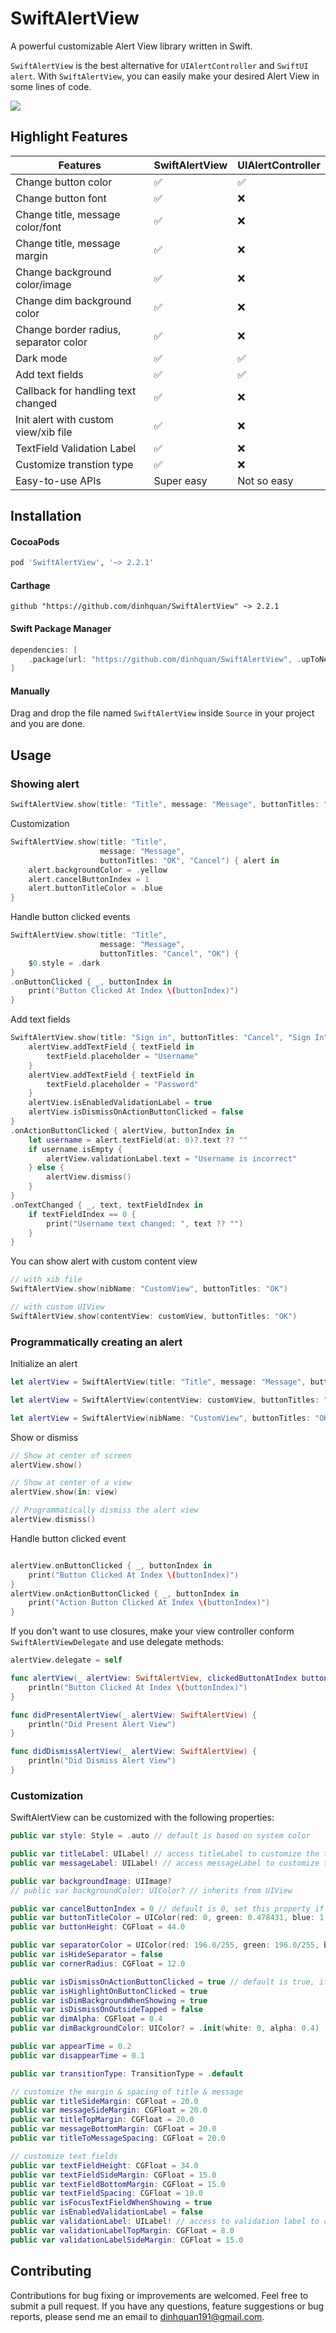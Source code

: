SwiftAlertView
===========

A powerful customizable Alert View library written in Swift.

`SwiftAlertView` is the best alternative for `UIAlertController` and `SwiftUI alert`.
With `SwiftAlertView`, you can easily make your desired Alert View in some lines of code.

![](https://raw.githubusercontent.com/dinhquan/SwiftAlertView/master/SwiftAlertView/Images/demo.png)

## Highlight Features

| Features  | SwiftAlertView | UIAlertController |
| - | - | - |
| Change button color | :white_check_mark: | :white_check_mark: |
| Change button font | :white_check_mark: | :x: |
| Change title, message color/font | :white_check_mark: | :x: |
| Change title, message margin | :white_check_mark: | :x: |
| Change background color/image | :white_check_mark: | :x: |
| Change dim background color | :white_check_mark: | :x: |
| Change border radius, separator color | :white_check_mark: | :x: |
| Dark mode | :white_check_mark: | :white_check_mark: |
| Add text fields | :white_check_mark: | :white_check_mark: |
| Callback for handling text changed | :white_check_mark: | :x:  |
| Init alert with custom view/xib file | :white_check_mark: | :x:  |
| TextField Validation Label | :white_check_mark: | :x:  |
| Customize transtion type | :white_check_mark: | :x:  |
| Easy-to-use APIs | Super easy | Not so easy |

## Installation

#### CocoaPods

```ruby
pod 'SwiftAlertView', '~> 2.2.1'
```

#### Carthage

```ogdl
github "https://github.com/dinhquan/SwiftAlertView" ~> 2.2.1
```

#### Swift Package Manager

```swift
dependencies: [
    .package(url: "https://github.com/dinhquan/SwiftAlertView", .upToNextMajor(from: "2.2.1"))
]
```

#### Manually
Drag and drop the file named ```SwiftAlertView``` inside `Source` in your project and you are done.

## Usage

### Showing alert

```swift
SwiftAlertView.show(title: "Title", message: "Message", buttonTitles: "Cancel", "OK")
```

Customization

```swift
SwiftAlertView.show(title: "Title",
                    message: "Message",
                    buttonTitles: "OK", "Cancel") { alert in
    alert.backgroundColor = .yellow
    alert.cancelButtonIndex = 1
    alert.buttonTitleColor = .blue
}
```

Handle button clicked events

```swift
SwiftAlertView.show(title: "Title",
                    message: "Message",
                    buttonTitles: "Cancel", "OK") {
    $0.style = .dark
}
.onButtonClicked { _, buttonIndex in
    print("Button Clicked At Index \(buttonIndex)")
}
```

Add text fields

```swift
SwiftAlertView.show(title: "Sign in", buttonTitles: "Cancel", "Sign In") { alertView in
    alertView.addTextField { textField in
        textField.placeholder = "Username"
    }
    alertView.addTextField { textField in
        textField.placeholder = "Password"
    }
    alertView.isEnabledValidationLabel = true
    alertView.isDismissOnActionButtonClicked = false
}
.onActionButtonClicked { alertView, buttonIndex in
    let username = alert.textField(at: 0)?.text ?? ""
    if username.isEmpty {
        alertView.validationLabel.text = "Username is incorrect"
    } else {
        alertView.dismiss()
    }
}
.onTextChanged { _, text, textFieldIndex in
    if textFieldIndex == 0 {
        print("Username text changed: ", text ?? "")
    }
}
```

You can show alert with custom content view

```swift
// with xib file
SwiftAlertView.show(nibName: "CustomView", buttonTitles: "OK")

// with custom UIView
SwiftAlertView.show(contentView: customView, buttonTitles: "OK")
```

### Programmatically creating an alert

Initialize an alert

```swift
let alertView = SwiftAlertView(title: "Title", message: "Message", buttonTitles: "Cancel", "Button 1", "Button 2", "Button 3")

let alertView = SwiftAlertView(contentView: customView, buttonTitles: "OK")

let alertView = SwiftAlertView(nibName: "CustomView", buttonTitles: "OK")
```

Show or dismiss

```swift
// Show at center of screen
alertView.show()

// Show at center of a view
alertView.show(in: view)

// Programmatically dismiss the alert view
alertView.dismiss()
```

Handle button clicked event

```swift

alertView.onButtonClicked { _, buttonIndex in
    print("Button Clicked At Index \(buttonIndex)")
}
alertView.onActionButtonClicked { _, buttonIndex in
    print("Action Button Clicked At Index \(buttonIndex)")
}
```

If you don't want to use closures, make your view controller conform ```SwiftAlertViewDelegate``` and use delegate methods:

```swift
alertView.delegate = self

func alertView(_ alertView: SwiftAlertView, clickedButtonAtIndex buttonIndex: Int) {
    println("Button Clicked At Index \(buttonIndex)")
}

func didPresentAlertView(_ alertView: SwiftAlertView) {
    println("Did Present Alert View")
}

func didDismissAlertView(_ alertView: SwiftAlertView) {
    println("Did Dismiss Alert View")
}
```
### Customization

SwiftAlertView can be customized with the following properties:

```swift
public var style: Style = .auto // default is based on system color

public var titleLabel: UILabel! // access titleLabel to customize the title font, color
public var messageLabel: UILabel! // access messageLabel to customize the message font, color

public var backgroundImage: UIImage?
// public var backgroundColor: UIColor? // inherits from UIView

public var cancelButtonIndex = 0 // default is 0, set this property if you want to change the position of cancel button
public var buttonTitleColor = UIColor(red: 0, green: 0.478431, blue: 1, alpha: 1) // to change the title color of all buttons
public var buttonHeight: CGFloat = 44.0

public var separatorColor = UIColor(red: 196.0/255, green: 196.0/255, blue: 201.0/255, alpha: 1.0) // to change the separator color
public var isHideSeparator = false
public var cornerRadius: CGFloat = 12.0

public var isDismissOnActionButtonClicked = true // default is true, if you want the alert view will not be dismissed when clicking on action buttons, set this property to false
public var isHighlightOnButtonClicked = true
public var isDimBackgroundWhenShowing = true
public var isDismissOnOutsideTapped = false
public var dimAlpha: CGFloat = 0.4
public var dimBackgroundColor: UIColor? = .init(white: 0, alpha: 0.4)

public var appearTime = 0.2
public var disappearTime = 0.1

public var transitionType: TransitionType = .default

// customize the margin & spacing of title & message
public var titleSideMargin: CGFloat = 20.0
public var messageSideMargin: CGFloat = 20.0
public var titleTopMargin: CGFloat = 20.0
public var messageBottomMargin: CGFloat = 20.0
public var titleToMessageSpacing: CGFloat = 20.0

// customize text fields
public var textFieldHeight: CGFloat = 34.0
public var textFieldSideMargin: CGFloat = 15.0
public var textFieldBottomMargin: CGFloat = 15.0
public var textFieldSpacing: CGFloat = 10.0
public var isFocusTextFieldWhenShowing = true
public var isEnabledValidationLabel = false
public var validationLabel: UILabel! // access to validation label to customize font, color
public var validationLabelTopMargin: CGFloat = 8.0
public var validationLabelSideMargin: CGFloat = 15.0
```

## Contributing
Contributions for bug fixing or improvements are welcomed. Feel free to submit a pull request.
If you have any questions, feature suggestions or bug reports, please send me an email to dinhquan191@gmail.com.


